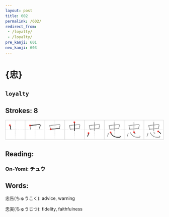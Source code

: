 ```yaml
---
layout: post
title: 602
permalink: /602/
redirect_from:
 - /loyalty/
 - /loyalty/
pre_kanji: 601
nex_kanji: 603
---
```


# {忠}

## `loyalty`

## Strokes: 8

<div class="stroke"><img src="../images/E5BFA0.png" /></div>

## Reading:

### On-Yomi: チュウ

## Words:

忠告(ちゅうこく): advice, warning

忠実(ちゅうじつ): fidelity, faithfulness
